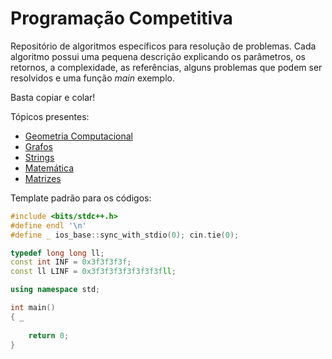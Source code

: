 
# Programação Competitiva

Repositório de algoritmos específicos para resolução de problemas.
Cada algoritmo possui uma pequena descrição explicando os parâmetros,
os retornos, a complexidade, as referências, alguns problemas que podem
ser resolvidos e uma função *main* exemplo. 

Basta copiar e colar!

Tópicos presentes: 

- [Geometria Computacional](Geometria%20Computacional) 
- [Grafos](Grafos)
- [Strings](Strings)
- [Matemática](Matematica)
- [Matrizes](Matrizes)

Template padrão para os códigos:

```c++
#include <bits/stdc++.h>
#define endl '\n'
#define _ ios_base::sync_with_stdio(0); cin.tie(0);

typedef long long ll;
const int INF = 0x3f3f3f3f;
const ll LINF = 0x3f3f3f3f3f3f3f3fll;

using namespace std;

int main()
{ _
    
    return 0;
}
```
